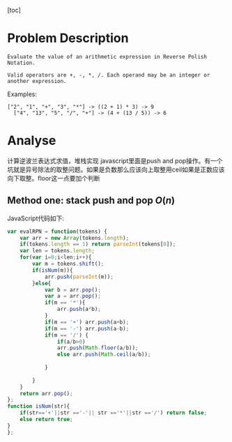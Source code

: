 [toc]
# Problem Description
```description
Evaluate the value of an arithmetic expression in Reverse Polish Notation.

Valid operators are +, -, *, /. Each operand may be an integer or another expression.
```
Examples:
```
["2", "1", "+", "3", "*"] -> ((2 + 1) * 3) -> 9
  ["4", "13", "5", "/", "+"] -> (4 + (13 / 5)) -> 6
```
# Analyse
计算逆波兰表达式求值，堆栈实现 javascript里面是push and pop操作。有一个坑就是异号除法的取整问题。如果是负数那么应该向上取整用ceil如果是正数应该向下取整。floor这一点要加个判断
## Method one: stack push and pop $O(n)$
JavaScript代码如下:
```JavaScript
var evalRPN = function(tokens) {
    var arr = new Array(tokens.length);
    if(tokens.length == 1) return parseInt(tokens[0]);
    var len = tokens.length;
    for(var i=0;i<len;i++){
        var m = tokens.shift();
        if(isNum(m)){
            arr.push(parseInt(m));
        }else{
            var b = arr.pop();
            var a = arr.pop();
            if(m == '*'){
                arr.push(a*b);
            }
            if(m == '+') arr.push(a+b);
            if(m == '-') arr.push(a-b);
            if(m == '/') {
                if(a/b>0) 
                arr.push(Math.floor(a/b));
                else arr.push(Math.ceil(a/b));
                
            }
            
        }
    }
    return arr.pop();
};
function isNum(str){
    if(str=='+'||str =='-'|| str =='*'||str =='/') return false;
    else return true;
}
};
```
